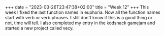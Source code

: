 +++
date = "2023-03-26T23:47:38+02:00"
title = "Week 12"
+++
This week I fixed the last function names in euphoria. Now all the function names start with verb or verb phrases. I still don't know if this is a good thing or not, time will tell. I also completed my entry in the kodsnack gamejam and started a new project called vecy.
